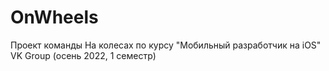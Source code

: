 # OnWheels
Проект команды На колесах по курсу "Мобильный разработчик на iOS" VK Group (осень 2022, 1 семестр)
